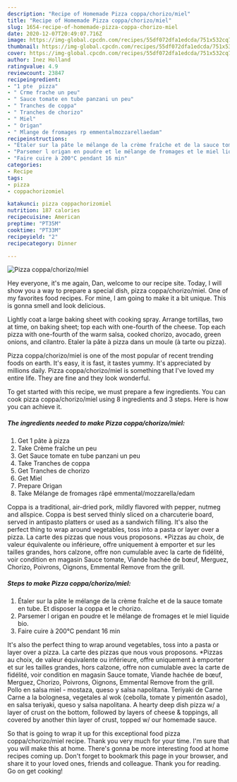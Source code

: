 ```yaml
---
description: "Recipe of Homemade Pizza coppa/chorizo/miel"
title: "Recipe of Homemade Pizza coppa/chorizo/miel"
slug: 1654-recipe-of-homemade-pizza-coppa-chorizo-miel
date: 2020-12-07T20:49:07.716Z
image: https://img-global.cpcdn.com/recipes/55df072dfa1edcda/751x532cq70/pizza-coppachorizomiel-photo-principale-de-la-recette.jpg
thumbnail: https://img-global.cpcdn.com/recipes/55df072dfa1edcda/751x532cq70/pizza-coppachorizomiel-photo-principale-de-la-recette.jpg
cover: https://img-global.cpcdn.com/recipes/55df072dfa1edcda/751x532cq70/pizza-coppachorizomiel-photo-principale-de-la-recette.jpg
author: Inez Holland
ratingvalue: 4.9
reviewcount: 23847
recipeingredient:
- "1 pte  pizza"
- " Crme frache un peu"
- " Sauce tomate en tube panzani un peu"
- " Tranches de coppa"
- " Tranches de chorizo"
- " Miel"
- " Origan"
- " Mlange de fromages rp emmentalmozzarellaedam"
recipeinstructions:
- "Étaler sur la pâte le mélange de la crème fraîche et de la sauce tomate en tube. Et disposer la coppa et le chorizo."
- "Parsemer l origan en poudre et le mélange de fromages et le miel liquide bio."
- "Faire cuire à 200°C pendant 16 min"
categories:
- Recipe
tags:
- pizza
- coppachorizomiel

katakunci: pizza coppachorizomiel 
nutrition: 187 calories
recipecuisine: American
preptime: "PT35M"
cooktime: "PT33M"
recipeyield: "2"
recipecategory: Dinner

---
```



![Pizza coppa/chorizo/miel](https://img-global.cpcdn.com/recipes/55df072dfa1edcda/751x532cq70/pizza-coppachorizomiel-photo-principale-de-la-recette.jpg)

Hey everyone, it's me again, Dan, welcome to our recipe site. Today, I will show you a way to prepare a special dish, pizza coppa/chorizo/miel. One of my favorites food recipes. For mine, I am going to make it a bit unique. This is gonna smell and look delicious.

Lightly coat a large baking sheet with cooking spray. Arrange tortillas, two at time, on baking sheet; top each with one-fourth of the cheese. Top each pizza with one-fourth of the warm salsa, cooked chorizo, avocado, green onions, and cilantro. Etaler la pâte à pizza dans un moule (à tarte ou pizza).

Pizza coppa/chorizo/miel is one of the most popular of recent trending foods on earth. It's easy, it is fast, it tastes yummy. It's appreciated by millions daily. Pizza coppa/chorizo/miel is something that I've loved my entire life. They are fine and they look wonderful.


To get started with this recipe, we must prepare a few ingredients. You can cook pizza coppa/chorizo/miel using 8 ingredients and 3 steps. Here is how you can achieve it.

<!--inarticleads1-->

##### The ingredients needed to make Pizza coppa/chorizo/miel:

1. Get 1 pâte à pizza
1. Take  Crème fraîche un peu
1. Get  Sauce tomate en tube panzani un peu
1. Take  Tranches de coppa
1. Get  Tranches de chorizo
1. Get  Miel
1. Prepare  Origan
1. Take  Mélange de fromages râpé emmental/mozzarella/edam


Coppa is a traditional, air-dried pork, mildly flavored with pepper, nutmeg and allspice. Coppa is best served thinly sliced on a charcuterie board, served in antipasto platters or used as a sandwich filling. It&#39;s also the perfect thing to wrap around vegetables, toss into a pasta or layer over a pizza. La carte des pizzas que nous vous proposons. *Pizzas au choix, de valeur équivalente ou inférieure, offre uniquement à emporter et sur les tailles grandes, hors calzone, offre non cumulable avec la carte de fidélité, voir condition en magasin Sauce tomate, Viande hachée de bœuf, Merguez, Chorizo, Poivrons, Oignons, Emmental Remove from the grill. 

<!--inarticleads2-->

##### Steps to make Pizza coppa/chorizo/miel:

1. Étaler sur la pâte le mélange de la crème fraîche et de la sauce tomate en tube. Et disposer la coppa et le chorizo.
1. Parsemer l origan en poudre et le mélange de fromages et le miel liquide bio.
1. Faire cuire à 200°C pendant 16 min


It&#39;s also the perfect thing to wrap around vegetables, toss into a pasta or layer over a pizza. La carte des pizzas que nous vous proposons. *Pizzas au choix, de valeur équivalente ou inférieure, offre uniquement à emporter et sur les tailles grandes, hors calzone, offre non cumulable avec la carte de fidélité, voir condition en magasin Sauce tomate, Viande hachée de bœuf, Merguez, Chorizo, Poivrons, Oignons, Emmental Remove from the grill. Pollo en salsa miel - mostaza, queso y salsa napolitana. Teriyaki de Carne Carne a la bolognesa, vegetales al wok (cebolla, tomate y pimentón asado), en salsa teriyaki, queso y salsa napolitana. A hearty deep dish pizza w/ a layer of crust on the bottom, followed by layers of cheese &amp; toppings, all covered by another thin layer of crust, topped w/ our homemade sauce. 

So that is going to wrap it up for this exceptional food pizza coppa/chorizo/miel recipe. Thank you very much for your time. I'm sure that you will make this at home. There's gonna be more interesting food at home recipes coming up. Don't forget to bookmark this page in your browser, and share it to your loved ones, friends and colleague. Thank you for reading. Go on get cooking!
